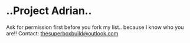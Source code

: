 # ..Project Adrian..

Ask for permission first before you fork my list.. because I know who you are!!
Contact: thesuperboxbuild@outlook.com
